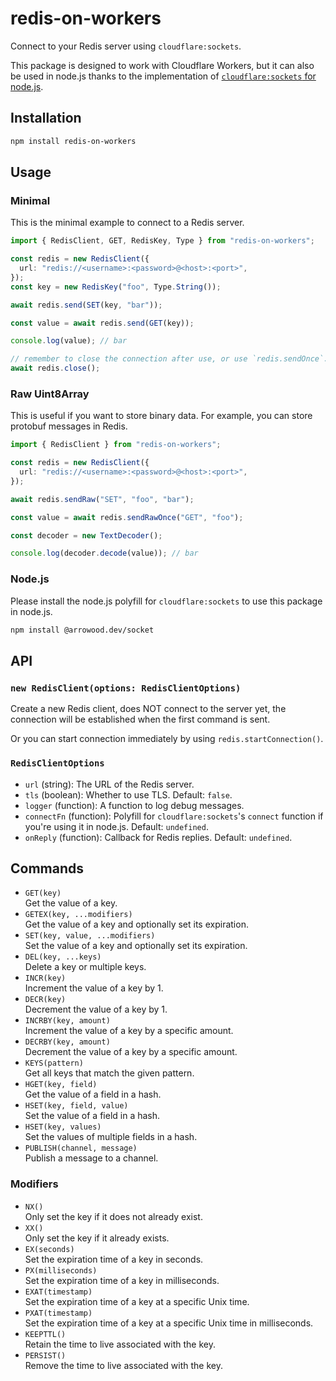 # redis-on-workers

Connect to your Redis server using `cloudflare:sockets`.

This package is designed to work with Cloudflare Workers, but it can also be used in node.js thanks to the implementation of [`cloudflare:sockets` for node.js](https://github.com/Ethan-Arrowood/socket).

## Installation

```sh
npm install redis-on-workers
```

## Usage

### Minimal

This is the minimal example to connect to a Redis server.

```ts
import { RedisClient, GET, RedisKey, Type } from "redis-on-workers";

const redis = new RedisClient({
  url: "redis://<username>:<password>@<host>:<port>",
});
const key = new RedisKey("foo", Type.String());

await redis.send(SET(key, "bar"));

const value = await redis.send(GET(key));

console.log(value); // bar

// remember to close the connection after use, or use `redis.sendOnce`.
await redis.close();
```

### Raw Uint8Array

This is useful if you want to store binary data. For example, you can store protobuf messages in Redis.

```ts
import { RedisClient } from "redis-on-workers";

const redis = new RedisClient({
  url: "redis://<username>:<password>@<host>:<port>",
});

await redis.sendRaw("SET", "foo", "bar");

const value = await redis.sendRawOnce("GET", "foo");

const decoder = new TextDecoder();

console.log(decoder.decode(value)); // bar
```

### Node.js

Please install the node.js polyfill for `cloudflare:sockets` to use this package in node.js.

```sh
npm install @arrowood.dev/socket
```

## API

### `new RedisClient(options: RedisClientOptions)`

Create a new Redis client, does NOT connect to the server yet, the connection will be established when the first command is sent.

Or you can start connection immediately by using `redis.startConnection()`.

### `RedisClientOptions`

- `url` (string): The URL of the Redis server.
- `tls` (boolean): Whether to use TLS. Default: `false`.
- `logger` (function): A function to log debug messages.
- `connectFn` (function): Polyfill for `cloudflare:sockets`'s `connect` function if you're using it in node.js. Default: `undefined`.
- `onReply` (function): Callback for Redis replies. Default: `undefined`.

## Commands

- `GET(key)`  
  Get the value of a key.
- `GETEX(key, ...modifiers)`  
  Get the value of a key and optionally set its expiration.
- `SET(key, value, ...modifiers)`  
  Set the value of a key and optionally set its expiration.
- `DEL(key, ...keys)`  
  Delete a key or multiple keys.
- `INCR(key)`  
  Increment the value of a key by 1.
- `DECR(key)`  
  Decrement the value of a key by 1.
- `INCRBY(key, amount)`  
  Increment the value of a key by a specific amount.
- `DECRBY(key, amount)`  
  Decrement the value of a key by a specific amount.
- `KEYS(pattern)`  
  Get all keys that match the given pattern.
- `HGET(key, field)`  
  Get the value of a field in a hash.
- `HSET(key, field, value)`  
  Set the value of a field in a hash.
- `HSET(key, values)`  
  Set the values of multiple fields in a hash.
- `PUBLISH(channel, message)`  
  Publish a message to a channel.

### Modifiers

- `NX()`  
  Only set the key if it does not already exist.
- `XX()`  
  Only set the key if it already exists.
- `EX(seconds)`  
  Set the expiration time of a key in seconds.
- `PX(milliseconds)`  
  Set the expiration time of a key in milliseconds.
- `EXAT(timestamp)`  
  Set the expiration time of a key at a specific Unix time.
- `PXAT(timestamp)`  
  Set the expiration time of a key at a specific Unix time in milliseconds.
- `KEEPTTL()`  
  Retain the time to live associated with the key.
- `PERSIST()`  
  Remove the time to live associated with the key.
